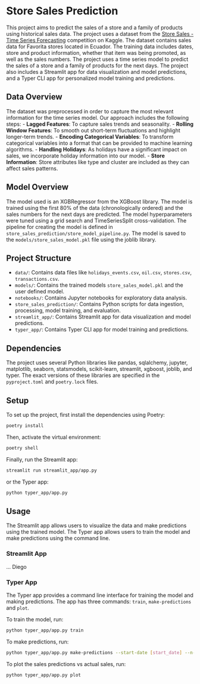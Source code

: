 # Store Sales Prediction

This project aims to predict the sales of a store and a family of products using historical sales data. The project uses a dataset from the [Store Sales - Time Series Forecasting](https://www.kaggle.com/competitions/store-sales-time-series-forecasting/overview) competition on Kaggle. The dataset contains sales data for Favorita stores located in Ecuador. The training data includes dates, store and product information, whether that item was being promoted, as well as the sales numbers. The project uses a time series model to predict the sales of a store and a family of products for the next days. The project also includes a Streamlit app for data visualization and model predictions, and a Typer CLI app for personalized model training and predictions.

## Data Overview
The dataset was preprocessed in order to capture the most relevant information for the time series model. 
Our approach includes the following steps:
    - **Lagged Features**: To capture sales trends and seasonality.
    - **Rolling Window Features**: To smooth out short-term fluctuations and highlight longer-term trends.
    - **Encoding Categorical Variables**: To transform categorical variables into a format that can be provided to machine learning algorithms.
    - **Handling Holidays**: As holidays have a significant impact on sales, we incorporate holiday information into our model.
    - **Store Information**: Store attributes like type and cluster are included as they can affect sales patterns.

## Model Overview

The model used is an XGBRegressor from the XGBoost library. The model is trained using the first 80% of the data (chronologically ordered) and the sales numbers for the next days are predicted. The model hyperparameters were tuned using a grid search and TimeSeriesSplit cross-validation. The pipeline for creating the model is defined in `store_sales_prediction/store_model_pipeline.py`. The model is saved to the `models/store_sales_model.pkl` file using the joblib library.

## Project Structure

- `data/`: Contains data files like `holidays_events.csv`, `oil.csv`, `stores.csv`, `transactions.csv`.
- `models/`: Contains the trained models `store_sales_model.pkl` and the user defined model.
- `notebooks/`: Contains Jupyter notebooks for exploratory data analysis.
- `store_sales_prediction/`: Contains Python scripts for data ingestion, processing, model training, and evaluation.
- `streamlit_app/`: Contains Streamlit app for data visualization and model predictions.
- `typer_app/`: Contains Typer CLI app for model training and predictions.

## Dependencies

The project uses several Python libraries like pandas, sqlalchemy, jupyter, matplotlib, seaborn, statsmodels, scikit-learn, streamlit, xgboost, joblib, and typer. The exact versions of these libraries are specified in the `pyproject.toml` and `poetry.lock` files.

## Setup

To set up the project, first install the dependencies using Poetry:

```sh
poetry install
```
    
Then, activate the virtual environment:

```sh
poetry shell
```

Finally, run the Streamlit app:

```sh
streamlit run streamlit_app/app.py
```

or the Typer app:

```sh
python typer_app/app.py
```

## Usage

The Streamlit app allows users to visualize the data and make predictions using the trained model. The Typer app allows users to train the model and make predictions using the command line.

### Streamlit App
... Diego

### Typer App

The Typer app provides a command line interface for training the model and making predictions. The app has three commands: `train`, `make-predictions` and `plot`.

To train the model, run:

```sh
python typer_app/app.py train
```

To make predictions, run:

```sh
python typer_app/app.py make-predictions --start-date [start_date] --n-days [n_days]
```

To plot the sales predictions vs actual sales, run:

```sh
python typer_app/app.py plot
```


